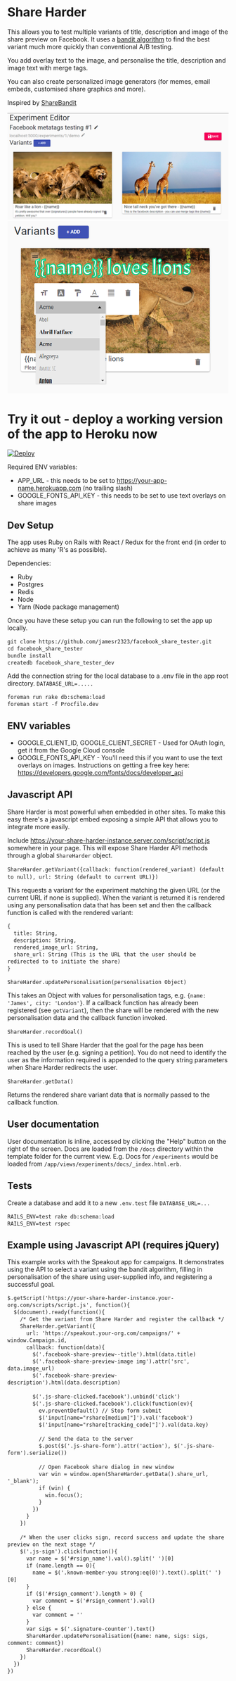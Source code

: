 # Share Harder

This allows you to test multiple variants of title, description and image of the share preview on Facebook. It uses a [bandit algorithm](https://en.wikipedia.org/wiki/Thompson_sampling) to find the best variant much more quickly than conventional A/B testing.

You add overlay text to the image, and personalise the title, description and image text with merge tags.

You can also create personalized image generators (for memes, email embeds, customised share graphics and more).

Inspired by [ShareBandit](https://github.com/MoveOnOrg/sharebandit)

![screenshot of the experiment editor](./docs/experiment_editor.png "WYSIWYG editor")
![screenshot of the experiment editor](./docs/exp2.png "WYSIWYG editor")

# Try it out - deploy a working version of the app to Heroku now

[![Deploy](https://www.herokucdn.com/deploy/button.svg)](https://heroku.com/deploy)

Required ENV variables:
 - APP_URL - this needs to be set to https://your-app-name.herokuapp.com (no trailing slash)
 - GOOGLE_FONTS_API_KEY - this needs to be set to use text overlays on share images

## Dev Setup

The app uses Ruby on Rails with React / Redux for the front end (in order to achieve as many 'R's as possible).

Dependencies:
 - Ruby
 - Postgres
 - Redis
 - Node
 - Yarn (Node package management)

Once you have these setup you can run the following to set the app up locally.

```
git clone https://github.com/jamesr2323/facebook_share_tester.git
cd facebook_share_tester
bundle install
createdb facebook_share_tester_dev
```

Add the connection string for the local database to a .env file in the app root directory. `DATABASE_URL=.....`

```
foreman run rake db:schema:load
foreman start -f Procfile.dev
```

## ENV variables
 - GOOGLE_CLIENT_ID, GOOGLE_CLIENT_SECRET - Used for OAuth login, get it from the Google Cloud console
 - GOOGLE_FONTS_API_KEY - You'll need this if you want to use the text overlays on images. Instructions on getting a free key here: https://developers.google.com/fonts/docs/developer_api

## Javascript API

Share Harder is most powerful when embedded in other sites. To make this easy there's a javascript embed exposing a simple API that allows you to integrate more easily.

Include https://your-share-harder-instance.server.com/script/script.js somewhere in your page. This will expose Share Harder API methods through a global `ShareHarder` object.

`ShareHarder.getVariant({callback: function(rendered_variant) (default to null), url: String (default to current URL)})`

This requests a variant for the experiment matching the given URL (or the current URL if none is supplied). When the variant is returned it is rendered using any personalisation data that has been set and then the callback function is called with the rendered variant:

```
{
  title: String,
  description: String,
  rendered_image_url: String,
  share_url: String (This is the URL that the user should be redirected to to initiate the share)
}
```

`ShareHarder.updatePersonalisation(personalisation Object)`

This takes an Object with values for personalisation tags, e.g. `{name: 'James', city: 'London'}`. If a callback function has already been registered (see `getVariant`), then the share will be rendered with the new personalisation data and the callback function invoked.

`ShareHarder.recordGoal()`

This is used to tell Share Harder that the goal for the page has been reached by the user (e.g. signing a petition). You do not need to identify the user as the information required is appended to the query string parameters when Share Harder redirects the user.

`ShareHarder.getData()`

Returns the rendered share variant data that is normally passed to the callback function.

## User documentation

User documentation is inline, accessed by clicking the "Help" button on the right of the screen. Docs are loaded from the `/docs` directory within the template folder for the current view. E.g. Docs for `/experiments` would be loaded from `/app/views/experiments/docs/_index.html.erb`.

## Tests

Create a database and add it to a new `.env.test` file `DATABASE_URL=...`

```
RAILS_ENV=test rake db:schema:load
RAILS_ENV=test rspec
```

## Example using Javascript API (requires jQuery)

This example works with the Speakout app for campaigns. It demonstrates using the API to select a variant using the bandit algorithm, filling in personalisation of the share using user-supplied info, and registering a successful goal.

```
$.getScript('https://your-share-harder-instance.your-org.com/scripts/script.js', function(){
  $(document).ready(function(){
    /* Get the variant from Share Harder and register the callback */
    ShareHarder.getVariant({
      url: 'https://speakout.your-org.com/campaigns/' + window.Campaign.id,
      callback: function(data){
        $('.facebook-share-preview--title').html(data.title)
        $('.facebook-share-preview-image img').attr('src', data.image_url)
        $('.facebook-share-preview-description').html(data.description)

        $('.js-share-clicked.facebook').unbind('click')
        $('.js-share-clicked.facebook').click(function(ev){
          ev.preventDefault() // Stop form submit
          $('input[name="rshare[medium]"]').val('facebook')
          $('input[name="rshare[tracking_code]"]').val(data.key)

          // Send the data to the server
          $.post($('.js-share-form').attr('action'), $('.js-share-form').serialize())

          // Open Facebook share dialog in new window
          var win = window.open(ShareHarder.getData().share_url, '_blank');
          if (win) {
            win.focus();
          }
        })
      }
    })

    /* When the user clicks sign, record success and update the share preview on the next stage */
    $('.js-sign').click(function(){
      var name = $('#rsign_name').val().split(' ')[0]
      if (name.length == 0){
        name = $('.known-member-you strong:eq(0)').text().split(' ')[0]
      }
      if ($('#rsign_comment').length > 0) {
        var comment = $('#rsign_comment').val()
      } else {
        var comment = ''
      }
      var sigs = $('.signature-counter').text()
      ShareHarder.updatePersonalisation({name: name, sigs: sigs, comment: comment})
      ShareHarder.recordGoal()
    })
  })
})
```
